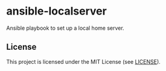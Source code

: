 # ansible-localserver

Ansible playbook to set up a local home server.

## License

This project is licensed under the MIT License (see [LICENSE](LICENSE)).
